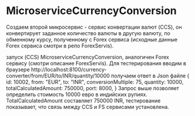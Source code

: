 # MicroserviceCurrencyConversion

 Cоздаем второй микросервис - сервис конвертации валют (CCS), он конвертирует заданное количество валюты
 в другую валюту, по обменному курсу, полученному с Forex сервиса (исходные данные Forex сервиса смотри в репо ForexServis). 
 
 запуск (CCS) MicroserviceCurrencyConversion, аналогичен Forex сервису (смотри описание ForexServis). Для тестерирования  вводим в браузере 
 http://localhost:8100/currency-converter/from/EUR/to/INR/quantity/10000
 получаем ответ в Json файле
 {
  id: 10002,
  from: "EUR",
  to: "INR",
  conversionMultiple: 75,
  quantity: 10000,
  totalCalculatedAmount: 750000,
  port: 8000,
}
Запрос выше позволяет определить стоимость 10000 евро в индийских рупиях.
TotalCalculatedAmount составляет 750000 INR, тестирование показывает, что связь между CCS и FS сервисами установлена.
